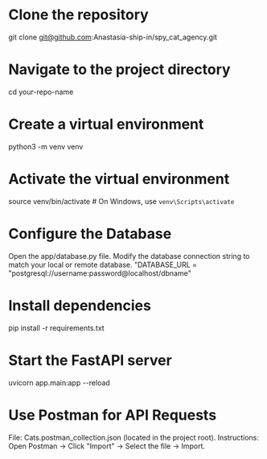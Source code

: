 # Clone the repository
git clone git@github.com:Anastasia-ship-in/spy_cat_agency.git
# Navigate to the project directory
cd your-repo-name

# Create a virtual environment
python3 -m venv venv

# Activate the virtual environment
source venv/bin/activate  # On Windows, use `venv\Scripts\activate`

# Configure the Database
Open the app/database.py file.
Modify the database connection string to match your local or remote database.
"DATABASE_URL = "postgresql://username:password@localhost/dbname"

# Install dependencies
pip install -r requirements.txt

# Start the FastAPI server
uvicorn app.main:app --reload

# Use Postman for API Requests
File: Cats.postman_collection.json (located in the project root).
Instructions: Open Postman → Click "Import" → Select the file → Import.